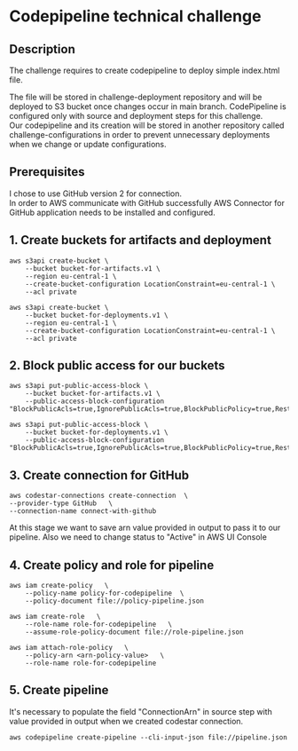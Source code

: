 
# Codepipeline technical challenge

## Description
The challenge requires to create codepipeline to deploy simple index.html file.

The file will be stored in challenge-deployment repository and will be deployed to S3 bucket once changes occur in main branch. CodePipeline is configured only with source and deployment steps for this challenge.<br/> 
Our codepipeline and its creation will be stored in another repository called challenge-configurations in order to prevent unnecessary deployments when we change or update configurations.</br>

## Prerequisites
I chose to use GitHub version 2 for connection.<br/>
In order to AWS communicate with GitHub successfully AWS Connector for GitHub application needs to be installed and configured.

## 1. Сreate buckets for artifacts and deployment
```
aws s3api create-bucket \
    --bucket bucket-for-artifacts.v1 \
    --region eu-central-1 \
    --create-bucket-configuration LocationConstraint=eu-central-1 \
    --acl private

aws s3api create-bucket \
    --bucket bucket-for-deployments.v1 \
    --region eu-central-1 \
    --create-bucket-configuration LocationConstraint=eu-central-1 \
    --acl private
```
## 2. Block public access for our buckets
```
aws s3api put-public-access-block \
    --bucket bucket-for-artifacts.v1 \
    --public-access-block-configuration "BlockPublicAcls=true,IgnorePublicAcls=true,BlockPublicPolicy=true,RestrictPublicBuckets=true"

aws s3api put-public-access-block \
    --bucket bucket-for-deployments.v1 \
    --public-access-block-configuration "BlockPublicAcls=true,IgnorePublicAcls=true,BlockPublicPolicy=true,RestrictPublicBuckets=true"
```
## 3. Create connection for GitHub
```
aws codestar-connections create-connection  \
--provider-type GitHub   \
--connection-name connect-with-github
```
At this stage we want to save arn value provided in output to pass it to our pipeline. 
Also we need to change status to "Active" in AWS UI Console

## 4. Create policy and role for pipeline
```
aws iam create-policy   \
    --policy-name policy-for-codepipeline  \
    --policy-document file://policy-pipeline.json

aws iam create-role   \
    --role-name role-for-codepipeline   \
    --assume-role-policy-document file://role-pipeline.json 

aws iam attach-role-policy   \
    --policy-arn <arn-policy-value>   \
    --role-name role-for-codepipeline
```
## 5. Create pipeline
It's necessary to populate the field "ConnectionArn" in source step with value provided in output when we created codestar connection.<br/>
```
aws codepipeline create-pipeline --cli-input-json file://pipeline.json
```


